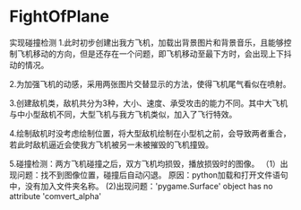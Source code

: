 # FightOfPlane
实现碰撞检测
1.此时初步创建出我方飞机，加载出背景图片和背景音乐，且能够控制飞机移动的方向，但是还存在一个问题，即飞机移动至最下方时，会出现上下抖动的情况。

2.为加强飞机的动感，采用两张图片交替显示的方法，使得飞机尾气看似在喷射。

3.创建敌机类，敌机共分为3种，大小、速度、承受攻击的能力不同。其中大飞机与中小型敌机不同，大型飞机与我方飞机类似，加入了飞行特效。

4.绘制敌机时没考虑绘制位置，将大型敌机绘制在小型机之前，会导致两者重合，若此时敌机逼近会使我方飞机被另一未被摧毁的飞机撞毁。

5.碰撞检测：两方飞机碰撞之后，双方飞机均损毁，播放损毁时的图像。
（1）出现问题：找不到图像位置，碰撞后自动闪退。
      原因：python加载和打开文件语句中，没有加入文件夹名称。
 (2)出现问题：'pygame.Surface' object has no attribute 'comvert_alpha'
